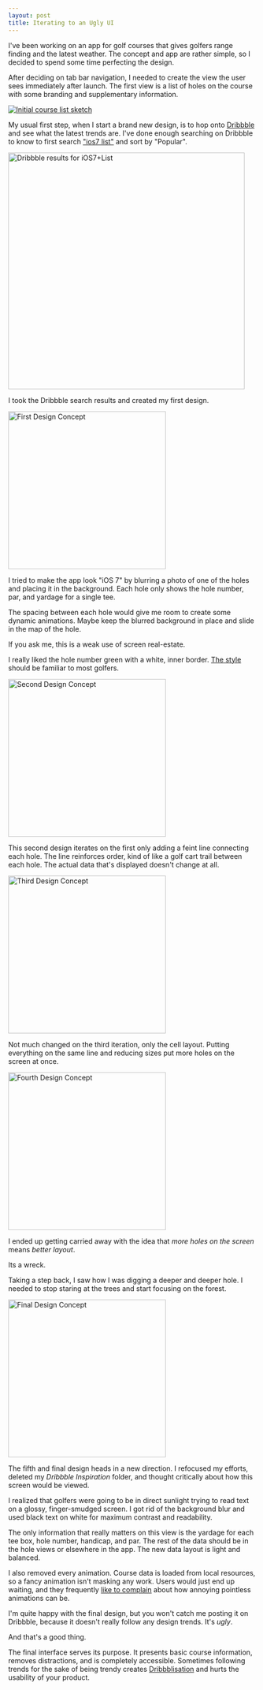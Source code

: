 ```yaml
---
layout: post
title: Iterating to an Ugly UI
---
```


I've been working on an app for golf courses that gives golfers range finding and the latest weather. The concept and app are rather simple, so I decided to spend some time perfecting the design.

After deciding on tab bar navigation, I needed to create the view the user sees immediately after launch. The first view is a list of holes on the course with some branding and supplementary information.

<a href="http://whoisryannystrom.com/img/2013-10-17/sketch.jpg" title="http://whoisryannystrom.com/img/2013-10-17/sketch.jpg"><img class="wide" src="http://whoisryannystrom.com/img/2013-10-17/sketch.jpg" alt="Initial course list sketch" /></a>

My usual first step, when I start a brand new design, is to hop onto [Dribbble](http://dribbble.com) and see what the latest trends are. I've done enough searching on Dribbble to know to first search ["ios7 list"](http://dribbble.com/search?q=ios7+list) and sort by "Popular".

[<img width="480" src="http://whoisryannystrom.com/img/2013-10-17/search_results.jpg" alt="Dribbble results for iOS7+List" />](http://whoisryannystrom.com/img/2013-10-17/search_results.jpg)

I took the Dribbble search results and created my first design.

[<img width="320" src="http://whoisryannystrom.com/img/2013-10-17/1.jpg" alt="First Design Concept" />](http://whoisryannystrom.com/img/2013-10-17/1.jpg)

I tried to make the app look "iOS 7" by blurring a photo of one of the holes and placing it in the background. Each hole only shows the hole number, par, and yardage for a single tee. 

The spacing between each hole would give me room to create some dynamic animations. Maybe keep the blurred background in place and slide in the map of the hole.

If you ask me, this is a weak use of screen real-estate.

I really liked the hole number green with a white, inner border.  [The style](http://cdn.firespring.com/images/6be767fc-d804-45d5-b4d3-aa4411785276.jpg) should be familiar to most golfers.

[<img width="320" src="http://whoisryannystrom.com/img/2013-10-17/2.jpg" alt="Second Design Concept" />](http://whoisryannystrom.com/img/2013-10-17/2.jpg)

This second design iterates on the first only adding a feint line connecting each hole. The line reinforces order, kind of like a golf cart trail between each hole. The actual data that's displayed doesn't change at all.

[<img width="320" src="http://whoisryannystrom.com/img/2013-10-17/3.jpg" alt="Third Design Concept" />](http://whoisryannystrom.com/img/2013-10-17/3.jpg)

Not much changed on the third iteration, only the cell layout. Putting everything on the same line and reducing sizes put more holes on the screen at once.

[<img width="320" src="http://whoisryannystrom.com/img/2013-10-17/4.jpg" alt="Fourth Design Concept" />](http://whoisryannystrom.com/img/2013-10-17/4.jpg)

I ended up getting carried away with the idea that _more holes on the screen_ means _better layout_. 

Its a wreck.

Taking a step back, I saw how I was digging a deeper and deeper hole. I needed to stop staring at the trees and start focusing on the forest.

[<img width="320" src="http://whoisryannystrom.com/img/2013-10-17/5.jpg" alt="Final Design Concept" />](http://whoisryannystrom.com/img/2013-10-17/5.jpg)

The fifth and final design heads in a new direction. I refocused my efforts, deleted my _Dribbble Inspiration_ folder, and thought critically about how this screen would be viewed.

I realized that golfers were going to be in direct sunlight trying to read text on a glossy, finger-smudged screen. I got rid of the background blur and used black text on white for maximum contrast and readability.

The only information that really matters on this view is the yardage for each tee box, hole number, handicap, and par. The rest of the data should be in the hole views or elsewhere in the app. The new data layout is light and balanced.

I also removed every animation. Course data is loaded from local resources, so a fancy animation isn't masking any work. Users would just end up waiting, and they frequently [like to complain](http://www.marco.org/2013/08/27/along-for-the-ride) about how annoying pointless animations can be.

I'm quite happy with the final design, but you won't catch me posting it on Dribbble, because it doesn't really follow any design trends. It's _ugly_.

And that's a good thing.

The final interface serves its purpose. It presents basic course information, removes distractions, and is completely accessible. Sometimes following trends for the sake of being trendy creates [Dribbblisation](http://insideintercom.io/the-dribbblisation-of-design/) and hurts the usability of your product.